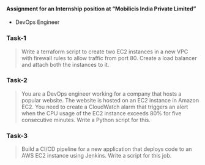 #### Assignment for an Internship position at “Mobilicis India Private Limited” 
-	DevOps Engineer


### Task-1
> Write a terraform script to create two EC2 instances in a new VPC with firewall rules to allow traffic from port 80. Create a load balancer and attach both the instances to it. 

### Task-2
> You are a DevOps engineer working for a company that hosts a popular website. The website is hosted on an EC2 instance in Amazon EC2. You need to create a CloudWatch alarm that triggers an alert when the CPU usage of the EC2 instance exceeds 80% for five consecutive minutes. Write a Python script for this. 

### Task-3
> Build a CI/CD pipeline for a new application that deploys code to an AWS EC2 instance using Jenkins. Write a script for this job. 
